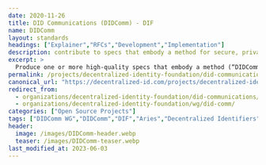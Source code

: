 ```yaml
---
date: 2020-11-26
title: DID Communications (DIDComm) - DIF
name: DIDComm
layout: standards
headings: ["Explainer","RFCs","Development","Implementation"]
description: contribute to specs that embody a method for secure, private and authenticated message-based communication, where trust is rooted in DIDs and used over a wide variety of transports.
excerpt: >
  Produce one or more high-quality specs that embody a method (“DIDComm”) for secure, private and (where applicable) authenticated message-based communication, where trust is rooted in DIDs and depends on the messages themselves, not on the external properties of the transport(s) used. The method must be usable over many means of transport, including those that are asynchronous and simplex, and ones that do not necessarily use the internet. It must support routing and relay through untrusted intermediaries, not just point-to-point delivery. In addition to the communication and protocols described above, the protocols for exchanging DIDs/keys to bootstrap such communication are within scope. These protocols can be the foundation of higher-level protocols such as credential exchange and higher-level authentication protocols.
permalink: /projects/decentralized-identity-foundation/did-communications/
canonical_url: "https://decentralized-id.com/projects/decentralized-identity-foundation/did-communications/"
redirect_from: 
  - organizations/decentralized-identity-foundation/did-communications/
  - organizations/decentralized-identity-foundation/wg/did-comm/
categories: ["Open Source Projects"]
tags: ["DIDComm WG","DIDComm","DIF","Aries","Decentralized Identifiers","W3C","Indicio","TBD","SICPA","Danube Tech","MATTR","Animo","Aviary","Transmute","Centre","Microsoft","Evernym","DSR","SecureKey","ConsenSys","BCGov","Anonyome","uPort","Animo","Hyperledger Foundation","Jolocom"]
header:
  image: /images/DIDComm-header.webp
  teaser: /images/DIDComm-teaser.webp
last_modified_at: 2023-06-03
---
```

